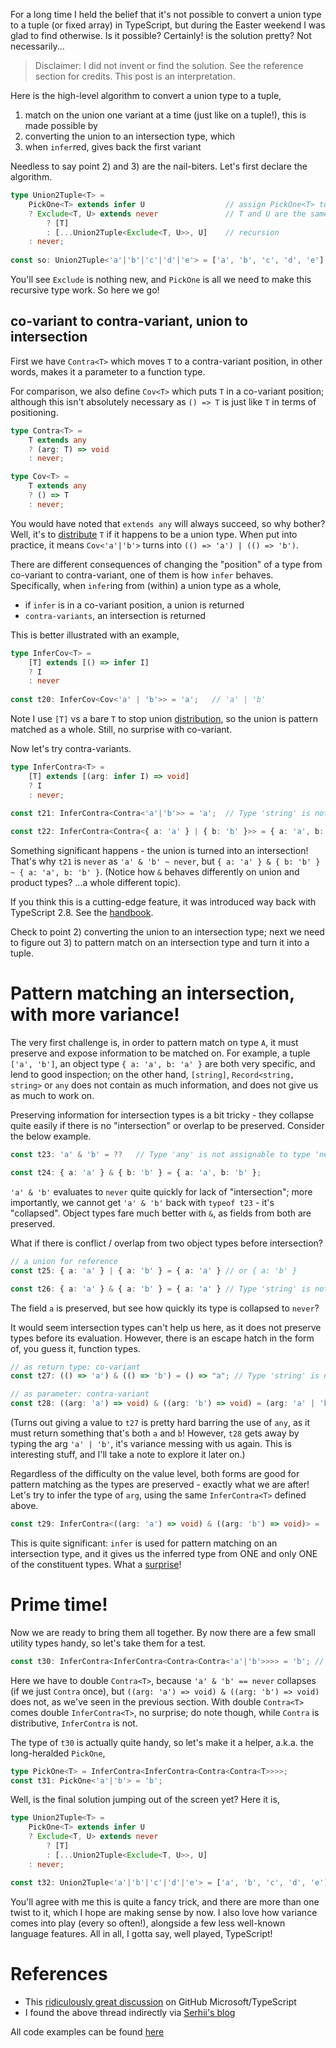 For a long time I held the belief that it's not possible to convert a union type to a tuple (or fixed array) in TypeScript, but during the Easter weekend I was glad to find otherwise. Is it possible? Certainly! is the solution pretty? Not necessarily...

> Disclaimer: I did not invent or find the solution. See the reference section for credits. This post is an interpretation.

Here is the high-level algorithm to convert a union type to a tuple,

1. match on the union one variant at a time (just like on a tuple!), this is made possible by
2. converting the union to an intersection type, which 
3. when `infer`red, gives back the first variant

Needless to say point 2) and 3) are the nail-biters. Let's first declare the algorithm.

```TypeScript
type Union2Tuple<T> =
    PickOne<T> extends infer U                  // assign PickOne<T> to U
    ? Exclude<T, U> extends never               // T and U are the same
        ? [T]
        : [...Union2Tuple<Exclude<T, U>>, U]    // recursion
    : never;
    
const so: Union2Tuple<'a'|'b'|'c'|'d'|'e'> = ['a', 'b', 'c', 'd', 'e'];
```

You'll see `Exclude` is nothing new, and `PickOne` is all we need to make this recursive type work. So here we go! 

## co-variant to contra-variant, union to intersection

First we have `Contra<T>` which moves `T` to a contra-variant position, in other words, makes it a parameter to a function type.

For comparison, we also define `Cov<T>` which puts `T` in a co-variant position; although this isn't absolutely necessary as `() => T` is just like `T` in terms of positioning.

```TypeScript
type Contra<T> =
    T extends any 
    ? (arg: T) => void 
    : never;

type Cov<T> = 
    T extends any 
    ? () => T 
    : never;
```

You would have noted that `extends any` will always succeed, so why bother? Well, it's to [distribute](https://www.typescriptlang.org/docs/handbook/release-notes/typescript-2-8.html#distributive-conditional-types) `T` if it happens to be a union type. When put into practice, it means `Cov<'a'|'b'>` turns into `(() => 'a') | (() => 'b')`.

There are different consequences of changing the "position" of a type from co-variant to contra-variant, one of them is how `infer` behaves. Specifically, when `infer`ing from (within) a union type as a whole,

* if `infer` is in a co-variant position, a union is returned
* `contra-variants`, an intersection is returned

This is better illustrated with an example,

```TypeScript
type InferCov<T> = 
    [T] extends [() => infer I]
    ? I 
    : never
    
const t20: InferCov<Cov<'a' | 'b'>> = 'a';   // 'a' | 'b'
```

Note I use `[T]` vs a bare `T` to stop union [distribution](https://www.typescriptlang.org/docs/handbook/release-notes/typescript-2-8.html#distributive-conditional-types), so the union is pattern matched as a whole. Still, no surprise with co-variant.

Now let's try contra-variants.

```TypeScript
type InferContra<T> = 
    [T] extends [(arg: infer I) => void] 
    ? I 
    : never;
    
const t21: InferContra<Contra<'a'|'b'>> = 'a';  // Type 'string' is not assignable to type 'never'.ts(2322)

const t22: InferContra<Contra<{ a: 'a' } | { b: 'b' }>> = { a: 'a', b: 'b' };
```

Something significant happens - the union is turned into an intersection! That's why `t21` is `never` as `'a' & 'b' ~ never`, but `{ a: 'a' } & { b: 'b' } ~ { a: 'a', b: 'b' }`. (Notice how `&` behaves differently on union and product types? ...a whole different topic).

If you think this is a cutting-edge feature, it was introduced way back with TypeScript 2.8. See the [handbook](https://www.typescriptlang.org/docs/handbook/release-notes/typescript-2-8.html#:~:text=Likewise%2C%20multiple%20candidates%20for%20the%20same%20type%20variable%20in%20contra%2Dvariant%20positions%20causes%20an%20intersection%20type%20to%20be%20inferred%3A). 

Check to point 2) converting the union to an intersection type; next we need to figure out 3) to pattern match on an intersection type and turn it into a tuple.

# Pattern matching an intersection, with more variance!

The very first challenge is, in order to pattern match on type `A`, it must preserve and expose information to be matched on. For example, a tuple `['a', 'b']`, an object type `{ a: 'a', b: 'a' }` are both very specific, and lend to good inspection; on the other hand, `[string]`, `Record<string, string>` or `any` does not contain as much information, and does not give us as much to work on. 

Preserving information for intersection types is a bit tricky - they collapse quite easily if there is no "intersection" or overlap to be preserved. Consider the below example. 

```TypeScript
const t23: 'a' & 'b' = ??   // Type 'any' is not assignable to type 'never'.ts(2322)

const t24: { a: 'a' } & { b: 'b' } = { a: 'a', b: 'b' };
```

`'a' & 'b'` evaluates to `never` quite quickly for lack of "intersection"; more importantly, we cannot get `'a' & 'b'` back with `typeof t23` - it's "collapsed". Object types fare much better with `&`, as fields from both are preserved.

What if there is conflict / overlap from two object types before intersection?

```TypeScript
// a union for reference
const t25: { a: 'a' } | { a: 'b' } = { a: 'a' } // or { a: 'b' }

const t26: { a: 'a' } & { a: 'b' } = { a: 'a' } // Type 'string' is not assignable to type 'never'.ts(2322)
```

The field `a` is preserved, but see how quickly its type is collapsed to `never`?

It would seem intersection types can't help us here, as it does not preserve types before its evaluation. However, there is an escape hatch in the form of, you guess it, function types.

```TypeScript
// as return type: co-variant
const t27: (() => 'a') & (() => 'b') = () => "a"; // Type 'string' is not assignable to type '"a" | "b"'.ts(2322)

// as parameter: contra-variant
const t28: ((arg: 'a') => void) & ((arg: 'b') => void) = (arg: 'a' | 'b') => { return; };
```

(Turns out giving a value to `t27` is pretty hard barring the use of `any`, as it must return something that's both `a` and `b`! However, `t28` gets away by typing the arg `'a' | 'b'`, it's variance messing with us again. This is interesting stuff, and I'll take a note to explore it later on.)

Regardless of the difficulty on the value level, both forms are good for pattern matching as the types are preserved - exactly what we are after! Let's try to infer the type of `arg`, using the same `InferContra<T>` defined above.

```TypeScript
const t29: InferContra<((arg: 'a') => void) & ((arg: 'b') => void)> = 'b';   // cannot be 'a'!
```

This is quite significant: `infer` is used for pattern matching on an intersection type, and it gives us the inferred type from ONE and only ONE of the constituent types. What a [surprise](https://www.typescriptlang.org/docs/handbook/release-notes/typescript-2-8.html#:~:text=Likewise%2C%20multiple%20candidates%20for%20the%20same%20type%20variable%20in%20contra%2Dvariant%20positions%20causes%20an%20intersection%20type%20to%20be%20inferred%3A)!

# Prime time!
 
Now we are ready to bring them all together. By now there are a few small utility types handy, so let's take them for a test. 

```TypeScript
const t30: InferContra<InferContra<Contra<Contra<'a'|'b'>>>> = 'b'; // or 'a'
```

Here we have to double `Contra<T>`, because `'a' & 'b' == never` collapses (if we just `Contra` once), but `((arg: 'a') => void) & ((arg: 'b') => void)` does not, as we've seen in the previous section. With double `Contra<T>` comes double `InferContra<T>`, no surprise; do note though, while `Contra` is distributive, `InferContra` is not.

The type of `t30` is actually quite handy, so let's make it a helper, a.k.a. the long-heralded `PickOne`,

```TypeScript
type PickOne<T> = InferContra<InferContra<Contra<Contra<T>>>>;
const t31: PickOne<'a'|'b'> = 'b';
```

Well, is the final solution jumping out of the screen yet? Here it is,

```TypeScript
type Union2Tuple<T> =
    PickOne<T> extends infer U
    ? Exclude<T, U> extends never
        ? [T]
        : [...Union2Tuple<Exclude<T, U>>, U]
    : never;

const t32: Union2Tuple<'a'|'b'|'c'|'d'|'e'> = ['a', 'b', 'c', 'd', 'e'];
```

You'll agree with me this is quite a fancy trick, and there are more than one twist to it, which I hope are making sense by now. I also love how variance comes into play (every so often!), alongside a few less well-known language features. All in all, I gotta say, well played, TypeScript!

# References

- This [ridiculously great discussion](https://github.com/microsoft/TypeScript/issues/13298) on GitHub Microsoft/TypeScript
- I found the above thread indirectly via [Serhii's blog](https://personal-blog-git-master-captain-yossarian.vercel.app/union-array)

All code examples can be found [here](https://github.com/hackle/blog-rust/tree/master/sample/typescript-union-to-tuple-array.ts)